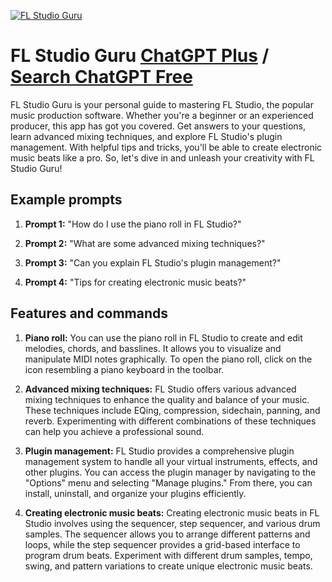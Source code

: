 
[![FL Studio Guru](https://files.oaiusercontent.com/file-9XxyWfUyj9MJTIkRDsr4NtFG?se=2123-10-18T03%3A04%3A44Z&sp=r&sv=2021-08-06&sr=b&rscc=max-age%3D31536000%2C%20immutable&rscd=attachment%3B%20filename%3D57b5afe9-29bc-49e5-9867-e23064edffab.png&sig=T0HvHmm2vvQFLOYH24dQ5vh1/9eHPrujUNOHk8mDmbs%3D)](https://chat.openai.com/g/g-9viGFLAFr-fl-studio-guru)

# FL Studio Guru [ChatGPT Plus](https://chat.openai.com/g/g-9viGFLAFr-fl-studio-guru) / [Search ChatGPT Free](https://gptcall.net/index.html#/?search=FL%20Studio%20Guru)

FL Studio Guru is your personal guide to mastering FL Studio, the popular music production software. Whether you're a beginner or an experienced producer, this app has got you covered. Get answers to your questions, learn advanced mixing techniques, and explore FL Studio's plugin management. With helpful tips and tricks, you'll be able to create electronic music beats like a pro. So, let's dive in and unleash your creativity with FL Studio Guru!

## Example prompts

1. **Prompt 1:** "How do I use the piano roll in FL Studio?"

2. **Prompt 2:** "What are some advanced mixing techniques?"

3. **Prompt 3:** "Can you explain FL Studio's plugin management?"

4. **Prompt 4:** "Tips for creating electronic music beats?"

## Features and commands

1. **Piano roll:** You can use the piano roll in FL Studio to create and edit melodies, chords, and basslines. It allows you to visualize and manipulate MIDI notes graphically. To open the piano roll, click on the icon resembling a piano keyboard in the toolbar.

2. **Advanced mixing techniques:** FL Studio offers various advanced mixing techniques to enhance the quality and balance of your music. These techniques include EQing, compression, sidechain, panning, and reverb. Experimenting with different combinations of these techniques can help you achieve a professional sound.

3. **Plugin management:** FL Studio provides a comprehensive plugin management system to handle all your virtual instruments, effects, and other plugins. You can access the plugin manager by navigating to the "Options" menu and selecting "Manage plugins." From there, you can install, uninstall, and organize your plugins efficiently.

4. **Creating electronic music beats:** Creating electronic music beats in FL Studio involves using the sequencer, step sequencer, and various drum samples. The sequencer allows you to arrange different patterns and loops, while the step sequencer provides a grid-based interface to program drum beats. Experiment with different drum samples, tempo, swing, and pattern variations to create unique electronic music beats.


